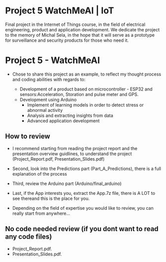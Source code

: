 # Project 5 WatchMeAI | IoT
Final project in the Internet of Things course, in the field of electrical engineering, product and application development.
We dedicate the project to the memory of Michal Sela, in the hope that it will serve as a prototype for surveillance and security products for those who need it.

# Project 5 - WatchMeAI
- Chose to share this project as an example, to reflect my thought process and coding abilities with regards to:

	- Development of a product based on microcontroller - ESP32 and sensors:Acceleration, Storation and pulse meter and GPS.
  - Development using Arduino
	- Implement of learning models in order to detect stress or abnormal activity
	- Analysis and extracting insights from data
	- Advanced application development
	  
## How to review

- I recommend starting from reading the project report and the presentation overview guidlines, to understand the project (Project_Report.pdf, Presentation_Slides.pdf)

- Second, look into the Predictions part (Part_A_Predictions), there is a full explanation of the process

- Third, review the Arduino part (Arduino/final_arduino)

- Last, if the App interests you, extract the App.7z file, there is A LOT to see thereand this is the place for you.

- Depending on the field of expertise you would like to review, you can really start from anywhere...

## No code needed review (if you dont want to read any code files)

- Project_Report.pdf.
- Presentation_Slides.pdf.
